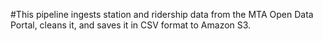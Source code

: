 #This pipeline ingests station and ridership data from the MTA Open Data Portal, cleans it, and saves it in CSV format to Amazon S3.
